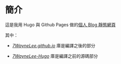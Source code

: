 # 簡介
這是我用 Hugo 與 Github Pages 做的[個人 Blog 靜態網頁](https://7waynelee.github.io/)

其中：

* _[7WayneLee.github.io](https://github.com/7WayneLee/7WayneLee-Hugo)_ 庫是編譯之後的部分

* _[7WayneLee-Hugo](https://github.com/7WayneLee/7WayneLee-Hugo)_ 庫是編譯之前的源碼部分

